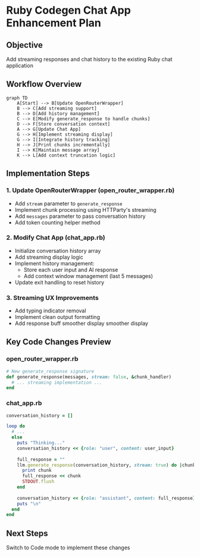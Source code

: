 # Ruby Codegen Chat App Enhancement Plan

## Objective
Add streaming responses and chat history to the existing Ruby chat application

## Workflow Overview
```mermaid
graph TD
    A[Start] --> B[Update OpenRouterWrapper]
    B --> C[Add streaming support]
    B --> D[Add history management]
    C --> E[Modify generate_response to handle chunks]
    D --> F[Store conversation context]
    A --> G[Update Chat App]
    G --> H[Implement streaming display]
    G --> I[Integrate history tracking]
    H --> J[Print chunks incrementally]
    I --> K[Maintain message array]
    K --> L[Add context truncation logic]
```

## Implementation Steps

### 1. Update OpenRouterWrapper (open_router_wrapper.rb)
- Add `stream` parameter to `generate_response`
- Implement chunk processing using HTTParty's streaming
- Add `messages` parameter to pass conversation history
- Add token counting helper method

### 2. Modify Chat App (chat_app.rb)
- Initialize conversation history array
- Add streaming display logic
- Implement history management:
  - Store each user input and AI response
  - Add context window management (last 5 messages)
- Update exit handling to reset history

### 3. Streaming UX Improvements
- Add typing indicator removal
- Implement clean output formatting
- Add response buff smoother display smoother display

## Key Code Changes Preview

### open_router_wrapper.rb
```ruby
# New generate_response signature
def generate_response(messages, stream: false, &chunk_handler)
  # ... streaming implementation ...
end
```

### chat_app.rb
```ruby
conversation_history = []

loop do
  # ...
  else
    puts "Thinking..."
    conversation_history << {role: "user", content: user_input}
    
    full_response = ""
    llm.generate_response(conversation_history, stream: true) do |chunk|
      print chunk
      full_response << chunk
      STDOUT.flush
    end
    
    conversation_history << {role: "assistant", content: full_response}
    puts "\n"
  end
end
```

## Next Steps
Switch to Code mode to implement these changes